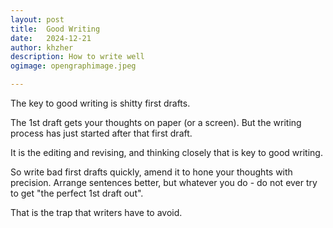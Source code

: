 ```yaml
---
layout: post
title:	Good Writing
date:	2024-12-21
author:	khzher
description: How to write well
ogimage: opengraphimage.jpeg

---
```

The key to good writing is shitty first drafts.

The 1st draft gets your thoughts on paper (or a screen). But the writing process has just started after that first draft.

It is the editing and revising, and thinking closely that is key to good writing.

So write bad first drafts quickly, amend it to hone your thoughts with precision. Arrange sentences better, but whatever you do - do not ever try to get "the perfect 1st draft out".

That is the trap that writers have to avoid. 